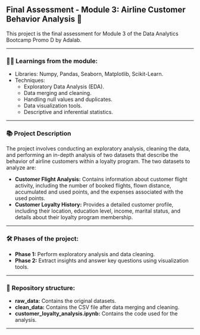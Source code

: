 ## **Final Assessment - Module 3: Airline Customer Behavior Analysis** :flight_departure:

This project is the final assessment for Module 3 of the Data Analytics Bootcamp Promo D by Adalab.

---
### :woman_technologist: **Learnings from the module:**   
- Libraries: Numpy, Pandas, Seaborn, Matplotlib, Scikit-Learn. 
- Techniques:
    - Exploratory Data Analysis (EDA).
    - Data merging and cleaning.
    - Handling null values and duplicates.
    - Data visualization tools.
    - Descriptive and inferential statistics.

---
### :books: **Project Description**   
The project involves conducting an exploratory analysis, cleaning the data, and performing an in-depth analysis of two datasets that describe the behavior of airline customers within a loyalty program.
The two datasets to analyze are:
- **Customer Flight Analysis:** Contains information about customer flight activity, including the number of booked flights, flown distance, accumulated and used points, and the expenses associated with the used points.
- **Customer Loyalty History:** Provides a detailed customer profile, including their location, education level, income, marital status, and details about their loyalty program membership.

---
### :hammer_and_wrench: **Phases of the project:**
- **Phase 1:** Perform exploratory analysis and data cleaning.
- **Phase 2:** Extract insights and answer key questions using visualization tools.

---
### :file_folder: **Repository structure:**
- **raw_data:** Contains the original datasets.
- **clean_data:** Contains the CSV file after data merging and cleaning.
- **customer_loyalty_analysis.ipynb:** Contains the code used for the analysis.

---
